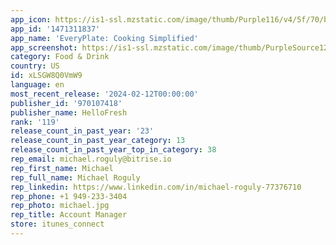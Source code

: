 ```yaml
---
app_icon: https://is1-ssl.mzstatic.com/image/thumb/Purple116/v4/5f/70/bf/5f70bfb8-981e-d4dc-ad43-a991453e87ba/AppIcon-0-0-1x_U007epad-0-0-85-220.png/1024x1024bb.png
app_id: '1471311837'
app_name: 'EveryPlate: Cooking Simplified'
app_screenshot: https://is1-ssl.mzstatic.com/image/thumb/PurpleSource126/v4/50/a8/c5/50a8c5a5-6ce4-54aa-83e5-8e67f5f860f9/2c372273-bc6f-4b7c-884f-eac6ae1387ab_iPhone_12PMax-Brand_1_2.jpg/1284x2778bb.png
category: Food & Drink
country: US
id: xLSGW8Q0VmW9
language: en
most_recent_release: '2024-02-12T00:00:00'
publisher_id: '970107418'
publisher_name: HelloFresh
rank: '119'
release_count_in_past_year: '23'
release_count_in_past_year_category: 13
release_count_in_past_year_top_in_category: 38
rep_email: michael.roguly@bitrise.io
rep_first_name: Michael
rep_full_name: Michael Roguly
rep_linkedin: https://www.linkedin.com/in/michael-roguly-77376710
rep_phone: +1 949-233-3404
rep_photo: michael.jpg
rep_title: Account Manager
store: itunes_connect
---
```

